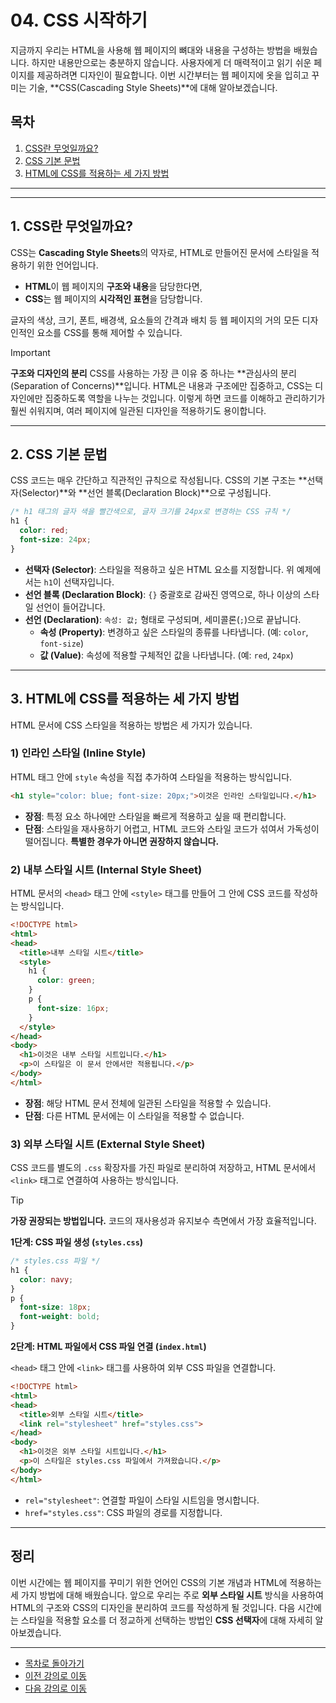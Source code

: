 # 04. CSS 시작하기

지금까지 우리는 HTML을 사용해 웹 페이지의 뼈대와 내용을 구성하는 방법을 배웠습니다. 하지만 내용만으로는 충분하지 않습니다. 사용자에게 더 매력적이고 읽기 쉬운 페이지를 제공하려면 디자인이 필요합니다. 이번 시간부터는 웹 페이지에 옷을 입히고 꾸미는 기술, **CSS(Cascading Style Sheets)**에 대해 알아보겠습니다.

## 목차

1. [CSS란 무엇일까요?](#1-css란-무엇일까요)
2. [CSS 기본 문법](#2-css-기본-문법)
3. [HTML에 CSS를 적용하는 세 가지 방법](#3-html에-css를-적용하는-세-가지-방법)

---

---

## 1. CSS란 무엇일까요?

CSS는 **Cascading Style Sheets**의 약자로, HTML로 만들어진 문서에 스타일을 적용하기 위한 언어입니다.

- **HTML**이 웹 페이지의 **구조와 내용**을 담당한다면,
- **CSS**는 웹 페이지의 **시각적인 표현**을 담당합니다.

글자의 색상, 크기, 폰트, 배경색, 요소들의 간격과 배치 등 웹 페이지의 거의 모든 디자인적인 요소를 CSS를 통해 제어할 수 있습니다.

> [!IMPORTANT]
> **구조와 디자인의 분리**
> CSS를 사용하는 가장 큰 이유 중 하나는 **관심사의 분리(Separation of Concerns)**입니다. HTML은 내용과 구조에만 집중하고, CSS는 디자인에만 집중하도록 역할을 나누는 것입니다. 이렇게 하면 코드를 이해하고 관리하기가 훨씬 쉬워지며, 여러 페이지에 일관된 디자인을 적용하기도 용이합니다.

---

## 2. CSS 기본 문법

CSS 코드는 매우 간단하고 직관적인 규칙으로 작성됩니다. CSS의 기본 구조는 **선택자(Selector)**와 **선언 블록(Declaration Block)**으로 구성됩니다.

```css
/* h1 태그의 글자 색을 빨간색으로, 글자 크기를 24px로 변경하는 CSS 규칙 */
h1 {
  color: red;
  font-size: 24px;
}
```

- **선택자 (Selector)**: 스타일을 적용하고 싶은 HTML 요소를 지정합니다. 위 예제에서는 `h1`이 선택자입니다.
- **선언 블록 (Declaration Block)**: `{}` 중괄호로 감싸진 영역으로, 하나 이상의 스타일 선언이 들어갑니다.
- **선언 (Declaration)**: `속성: 값;` 형태로 구성되며, 세미콜론(`;`)으로 끝납니다.
  - **속성 (Property)**: 변경하고 싶은 스타일의 종류를 나타냅니다. (예: `color`, `font-size`)
  - **값 (Value)**: 속성에 적용할 구체적인 값을 나타냅니다. (예: `red`, `24px`)

---

## 3. HTML에 CSS를 적용하는 세 가지 방법

HTML 문서에 CSS 스타일을 적용하는 방법은 세 가지가 있습니다.

### 1) 인라인 스타일 (Inline Style)

HTML 태그 안에 `style` 속성을 직접 추가하여 스타일을 적용하는 방식입니다.

```html
<h1 style="color: blue; font-size: 20px;">이것은 인라인 스타일입니다.</h1>
```

- **장점**: 특정 요소 하나에만 스타일을 빠르게 적용하고 싶을 때 편리합니다.
- **단점**: 스타일을 재사용하기 어렵고, HTML 코드와 스타일 코드가 섞여서 가독성이 떨어집니다. **특별한 경우가 아니면 권장하지 않습니다.**

### 2) 내부 스타일 시트 (Internal Style Sheet)

HTML 문서의 `<head>` 태그 안에 `<style>` 태그를 만들어 그 안에 CSS 코드를 작성하는 방식입니다.

```html
<!DOCTYPE html>
<html>
<head>
  <title>내부 스타일 시트</title>
  <style>
    h1 {
      color: green;
    }
    p {
      font-size: 16px;
    }
  </style>
</head>
<body>
  <h1>이것은 내부 스타일 시트입니다.</h1>
  <p>이 스타일은 이 문서 안에서만 적용됩니다.</p>
</body>
</html>
```

- **장점**: 해당 HTML 문서 전체에 일관된 스타일을 적용할 수 있습니다.
- **단점**: 다른 HTML 문서에는 이 스타일을 적용할 수 없습니다.

### 3) 외부 스타일 시트 (External Style Sheet)

CSS 코드를 별도의 `.css` 확장자를 가진 파일로 분리하여 저장하고, HTML 문서에서 `<link>` 태그로 연결하여 사용하는 방식입니다.

> [!TIP]
> **가장 권장되는 방법입니다.** 코드의 재사용성과 유지보수 측면에서 가장 효율적입니다.

**1단계: CSS 파일 생성 (`styles.css`)**

```css
/* styles.css 파일 */
h1 {
  color: navy;
}
p {
  font-size: 18px;
  font-weight: bold;
}
```

**2단계: HTML 파일에서 CSS 파일 연결 (`index.html`)**

`<head>` 태그 안에 `<link>` 태그를 사용하여 외부 CSS 파일을 연결합니다.

```html
<!DOCTYPE html>
<html>
<head>
  <title>외부 스타일 시트</title>
  <link rel="stylesheet" href="styles.css">
</head>
<body>
  <h1>이것은 외부 스타일 시트입니다.</h1>
  <p>이 스타일은 styles.css 파일에서 가져왔습니다.</p>
</body>
</html>
```

- `rel="stylesheet"`: 연결할 파일이 스타일 시트임을 명시합니다.
- `href="styles.css"`: CSS 파일의 경로를 지정합니다.

---

## 정리

이번 시간에는 웹 페이지를 꾸미기 위한 언어인 CSS의 기본 개념과 HTML에 적용하는 세 가지 방법에 대해 배웠습니다. 앞으로 우리는 주로 **외부 스타일 시트** 방식을 사용하여 HTML의 구조와 CSS의 디자인을 분리하여 코드를 작성하게 될 것입니다. 다음 시간에는 스타일을 적용할 요소를 더 정교하게 선택하는 방법인 **CSS 선택자**에 대해 자세히 알아보겠습니다.

---
- [목차로 돌아가기](README.md)
- [이전 강의로 이동](03-Semantic-HTML.md)
- [다음 강의로 이동](05-CSS-Selectors.md)
